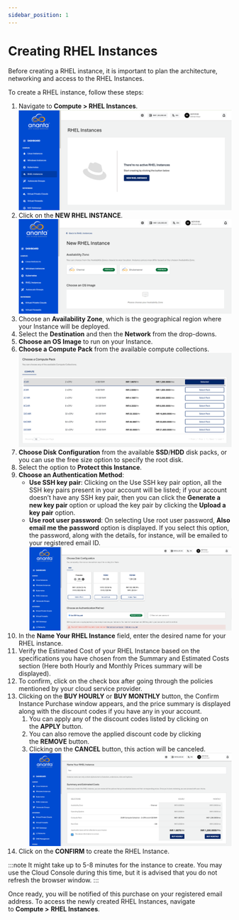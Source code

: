 ```yaml
---
sidebar_position: 1
---
```

# Creating RHEL Instances
Before creating a RHEL instance, it is important to plan the architecture, networking and access to the RHEL Instances. 

To create a RHEL instance, follow these steps:

1. Navigate to **Compute > RHEL Instances**.
   ![RHEL Instances](img/RHEL1.png)
2. Click on the **NEW RHEL INSTANCE**.
   ![RHEL Instances](img/RHEL2.png)
3. Choose an **Availability Zone**, which is the geographical region where your Instance will be deployed. 
4. Select the **Destination** and then the **Network** from the drop-downs.
5. **Choose an OS Image** to run on your Instance.
6. **Choose a Compute Pack** from the available compute collections.
   ![Compute Pack](img/RHELInstance2.png)
7. **Choose Disk Configuration** from the available **SSD**/**HDD** disk packs, or you can use the free size option to specify the root disk.
8. Select the option to **Protect this Instance**.
9. **Choose an Authentication Method**: 
    - **Use SSH key pair**: Clicking on the Use SSH key pair option, all the SSH key pairs present in your account will be listed; if your account doesn’t have any SSH key pair, then you can click the **Generate a new key pair** option or upload the key pair by clicking the **Upload a key pair** option. 
    - **Use root user password**: On selecting Use root user password, **Also email me the password** option is displayed. If you select this option, the password, along with the details, for instance, will be emailed to your registered email ID.
    ![Disk and Authentication option](img/RHELInstance3.png)
10. In the **Name Your RHEL Instance** field, enter the desired name for your RHEL instance.
11. Verify the Estimated Cost of your RHEL Instance based on the specifications you have chosen from the Summary and Estimated Costs section (Here both Hourly and Monthly Prices summary will be displayed).
12. To confirm, click on the check box after going through the policies mentioned by your cloud service provider.
13. Clicking on the **BUY HOURLY** or **BUY MONTHLY** button, the Confirm Instance Purchase window appears, and the price summary is displayed along with the discount codes if you have any in your account. 
    1. You can apply any of the discount codes listed by clicking on the **APPLY** button. 
    2. You can also remove the applied discount code by clicking the **REMOVE** button. 
    3. Clicking on the **CANCEL** button, this action will be canceled.
    ![Name and choose estimated costs](img/RHELInstance4.png)
16. Click on the **CONFIRM** to create the RHEL Instance.

:::note
It might take up to 5-8 minutes for the instance to create. You may use the Cloud Console during this time, but it is advised that you do not refresh the browser window.
:::

Once ready, you will be notified of this purchase on your registered email address. To access the newly created RHEL Instances, navigate to **Compute >** **RHEL Instances**.


